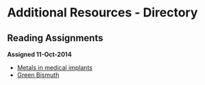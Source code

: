 # Additional Resources - Directory

## Reading Assignments
**Assigned 11-Oct-2014**
* [Metals in medical implants](Reading%20Assignments/Metals%20in%20medical%20implants_AMB2025.pdf)
* [Green Bismuth](Reading%20Assignments/nchem.609.pdf)
